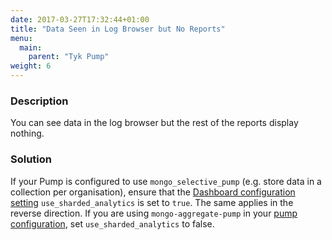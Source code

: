 ```yaml
---
date: 2017-03-27T17:32:44+01:00
title: "Data Seen in Log Browser but No Reports"
menu:
  main:
    parent: "Tyk Pump"
weight: 6 
---
```


### Description

You can see data in the log browser but the rest of the reports display nothing.

### Solution

If your Pump is configured to use `mongo_selective_pump` (e.g. store data in a collection per organisation), ensure that the [Dashboard configuration setting](/docs/configure/tyk-dashboard-configuration-options/) `use_sharded_analytics` is set to `true`. The same applies in the reverse direction. If you are using `mongo-aggregate-pump` in your [pump configuration](/docs/configure/tyk-pump-configuration/), set `use_sharded_analytics` to false.
